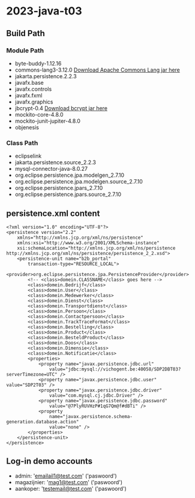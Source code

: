 # 2023-java-t03

## Build Path

### Module Path
- byte-buddy-1.12.16
- commons-lang3-3.12.0  [Download Apache Commons Lang jar here](https://mvnrepository.com/artifact/org.apache.commons/commons-lang3/3.12.0)
- jakarta.persistence.2.2.3
- javafx.base
- javafx.controls
- javafx.fxml
- javafx.graphics
- jbcrypt-0.4  [Download bcrypt jar here](https://mvnrepository.com/artifact/org.mindrot/jbcrypt/0.4)
- mockito-core-4.8.0
- mockito-junit-jupiter-4.8.0
- objenesis

### Class Path
- eclipselink
- jakarta.persistence.source_2.2.3
- mysql-connector-java-8.0.27
- org.eclipse.persistence.jpa.modelgen_2.7.10
- org.eclipse.persistence.jpa.modelgen.source_2.7.10
- org.eclipse.persistence.jpars_2.7.10
- org.eclipse.persistence.jpars.source_2.7.10



## persistence.xml content
```
<?xml version="1.0" encoding="UTF-8"?>
<persistence version="2.2"
	xmlns="http://xmlns.jcp.org/xml/ns/persistence"
	xmlns:xsi="http://www.w3.org/2001/XMLSchema-instance"
	xsi:schemaLocation="http://xmlns.jcp.org/xml/ns/persistence http://xmlns.jcp.org/xml/ns/persistence/persistence_2_2.xsd">
	<persistence-unit name="b2b_portal"
		transaction-type="RESOURCE_LOCAL">
		<provider>org.eclipse.persistence.jpa.PersistenceProvider</provider>
		<!-- <class>domein.CLASSNAME</class> goes here -->
		<class>domein.Bedrijf</class>
		<class>domein.User</class>
		<class>domein.Medewerker</class>
		<class>domein.Dienst</class>
		<class>domein.Transportdienst</class>
		<class>domein.Persoon</class>
		<class>domein.Contactpersoon</class>
		<class>domein.TrackTraceFormat</class>
		<class>domein.Bestelling</class>
		<class>domein.Product</class>
		<class>domein.BesteldProduct</class>
		<class>domein.Doos</class>
		<class>domein.Dimensie</class>
		<class>domein.Notificatie</class>
		<properties>
			<property name="javax.persistence.jdbc.url"
				value="jdbc:mysql://vichogent.be:40058/SDP2DBT03?serverTimezone=UTC" />
			<property name="javax.persistence.jdbc.user" value="SDP2T03" />
			<property name="javax.persistence.jdbc.driver"
				value="com.mysql.cj.jdbc.Driver" />
			<property name="javax.persistence.jdbc.password"
				value="@7PlyRUVHzP#1qG7Qm@f#dBTi" />
			<property
				name="javax.persistence.schema-generation.database.action"
				value="none" />
		</properties>
	</persistence-unit>
</persistence>
```

## Log-in demo accounts
- admin: 'emailail1@test.com' ('paswoord')
- magazijnier: 'mag1@test.com' ('paswoord')
- aankoper: 'testemail@test.com' ('paswoord')